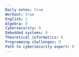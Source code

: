 ```yaml
---
Daily notes: true
Workout: true
English: 1
Algebra: 0
Cybersecurity: 0
Embedded systems: 0
Theoretical informatics: 0
Programming challenges: 0
Path to cybersecurity expert: 0
---
```



